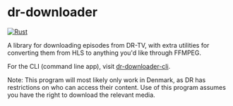 # dr-downloader

[![Rust](https://github.com/F0903/dr-downloader/actions/workflows/rust.yml/badge.svg?branch=master)](https://github.com/F0903/dr-downloader/actions/workflows/rust.yml)

A library for downloading episodes from DR-TV, with extra utilities for converting them from HLS to anything you'd like through FFMPEG.

For the CLI (command line app), visit [dr-downloader-cli](https://github.com/F0903/dr-downloader-cli).

Note:
This program will most likely only work in Denmark, as DR has restrictions on who can access their content.
Use of this program assumes you have the right to download the relevant media.
